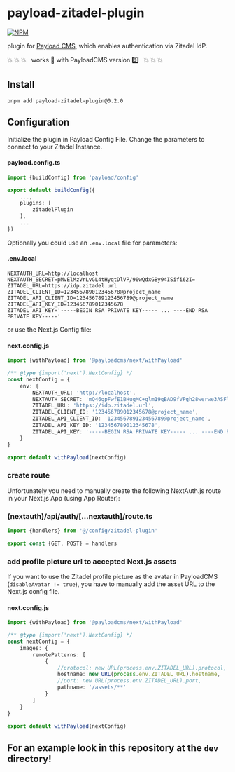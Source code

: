 # payload-zitadel-plugin

[![NPM](https://nodei.co/npm/payload-zitadel-plugin.png)](https://npmjs.org/package/payload-zitadel-plugin)

plugin for [Payload CMS](https://payloadcms.com), which enables authentication via Zitadel IdP.

:boom: :boom: :boom: &nbsp; works :100: with PayloadCMS version :three: &nbsp; :boom: :boom: :boom:

## Install

```shell
pnpm add payload-zitadel-plugin@0.2.0
```

## Configuration

Initialize the plugin in Payload Config File. Change the parameters to connect to your Zitadel Instance.

#### payload.config.ts

```typescript
import {buildConfig} from 'payload/config'

export default buildConfig({
    ...,
    plugins: [
        zitadelPlugin
    ],
    ...
})
```

Optionally you could use an `.env.local` file for parameters:

#### .env.local

```dotenv
NEXTAUTH_URL=http://localhost
NEXTAUTH_SECRET=pMvElMzVrLvGL4tHyqtDlVP/90wQdxGBy94ISifi62I=
ZITADEL_URL=https://idp.zitadel.url
ZITADEL_CLIENT_ID=123456789012345678@project_name
ZITADEL_API_CLIENT_ID=123456789123456789@project_name
ZITADEL_API_KEY_ID=123456789012345678
ZITADEL_API_KEY='-----BEGIN RSA PRIVATE KEY----- ... ----END RSA PRIVATE KEY-----'
```

or use the Next.js Config file:

#### next.config.js

```typescript
import {withPayload} from '@payloadcms/next/withPayload'

/** @type {import('next').NextConfig} */
const nextConfig = {
    env: {
        NEXTAUTH_URL: 'http://localhost',
        NEXTAUTH_SECRET: 'mQ46qpFwfE1BHuqMC+qlm19qBAD9fVPgh28werwe3ASFlAfnKjM=',
        ZITADEL_URL: 'https://idp.zitadel.url',
        ZITADEL_CLIENT_ID: '123456789012345678@project_name',
        ZITADEL_API_CLIENT_ID: '123456789123456789@project_name',
        ZITADEL_API_KEY_ID: '123456789012345678',
        ZITADEL_API_KEY: '-----BEGIN RSA PRIVATE KEY----- ... ----END RSA PRIVATE KEY-----'
    }
}

export default withPayload(nextConfig)
```

### create route

Unfortunately you need to manually create the following NextAuth.js route in your Next.js App (using App Router):

### (nextauth)/api/auth/[...nextauth]/route.ts

```typescript
import {handlers} from '@/config/zitadel-plugin'

export const {GET, POST} = handlers
```

### add profile picture url to accepted Next.js assets

If you want to use the Zitadel profile picture as the avatar in PayloadCMS (`disableAvatar != true`), 
you have to manually add the asset URL to the Next.js config file.

#### next.config.js

```typescript
import {withPayload} from '@payloadcms/next/withPayload'

/** @type {import('next').NextConfig} */
const nextConfig = {
    images: {
        remotePatterns: [
            {
                //protocol: new URL(process.env.ZITADEL_URL).protocol,
                hostname: new URL(process.env.ZITADEL_URL).hostname,
                //port: new URL(process.env.ZITADEL_URL).port,
                pathname: '/assets/**'
            }
        ]
    }
}

export default withPayload(nextConfig)
```

## For an example look in this repository at the `dev` directory!